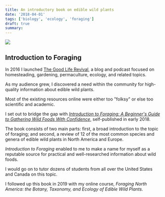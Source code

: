 ```yaml
---
title: An introductory book on edible wild plants
date: '2018-04-01'
tags: ['biology', 'ecology', 'foraging']
draft: true
summary:
---
```


![](/static/images/books/intro-foraging-thumbnail.png)

## Introduction to Foraging

In 2016 I launched [The Good Life Revival](https://thegoodliferevival.com), a blog and podcast focused on homesteading, gardening, permaculture, ecology, and related topics.

As my audience grew, I discovered a need within the community for high-quality information about edible wild plants.

Most of the existing resources online were either too "folksy" or else too scientific and academic.

I set out to bridge the gap with [_Introduction to Foraging: A Beginner's Guide to Gathering Wild Foods With Confidence_](https://thegoodliferevival.com/shop/foraging), self-published in early 2018.

The book consists of two main parts: first, a broad introduction to the topic of foraging; and second, a review of 12 of the most common species and genera of edible wild plants in North America and Europe.

_Introduction to Foraging_ enabled to me to make a name for myself as a reputable source for practical and well-researched information about wild foods.

I would go on to tutor dozens of students from all over the United States and Canada on this topic.

I followed up this book in 2019 with my online course, _Foraging North America: the Botany, Taxonomy, and Ecology of Edible Wild Plants_.
